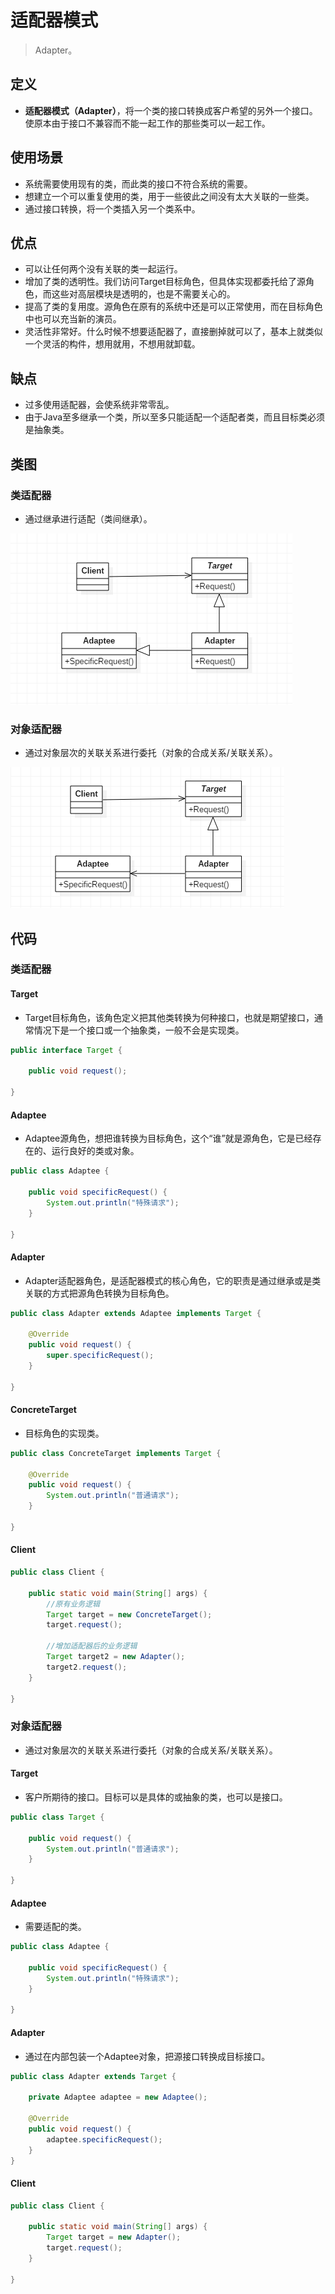 # 适配器模式

> Adapter。

## 定义

- **适配器模式（Adapter）**，将一个类的接口转换成客户希望的另外一个接口。使原本由于接口不兼容而不能一起工作的那些类可以一起工作。

## 使用场景

- 系统需要使用现有的类，而此类的接口不符合系统的需要。
- 想建立一个可以重复使用的类，用于一些彼此之间没有太大关联的一些类。
- 通过接口转换，将一个类插入另一个类系中。

## 优点

- 可以让任何两个没有关联的类一起运行。
- 增加了类的透明性。我们访问Target目标角色，但具体实现都委托给了源角色，而这些对高层模块是透明的，也是不需要关心的。
- 提高了类的复用度。源角色在原有的系统中还是可以正常使用，而在目标角色中也可以充当新的演员。
- 灵活性非常好。什么时候不想要适配器了，直接删掉就可以了，基本上就类似一个灵活的构件，想用就用，不想用就卸载。

## 缺点

- 过多使用适配器，会使系统非常零乱。
- 由于Java至多继承一个类，所以至多只能适配一个适配者类，而且目标类必须是抽象类。

## 类图

### 类适配器

- 通过继承进行适配（类间继承）。

![1018770-20190618214023353-489385859](image/1018770-20190618214023353-489385859.png)

### 对象适配器

-  通过对象层次的关联关系进行委托（对象的合成关系/关联关系）。

![1018770-20190618214055501-313445164](image/1018770-20190618214055501-313445164.png)

## 代码

### 类适配器

#### Target

- Target目标角色，该角色定义把其他类转换为何种接口，也就是期望接口，通常情况下是一个接口或一个抽象类，一般不会是实现类。

```java
public interface Target {
    
    public void request();
 
}
```

#### Adaptee

- Adaptee源角色，想把谁转换为目标角色，这个“谁”就是源角色，它是已经存在的、运行良好的类或对象。

```java
public class Adaptee {

    public void specificRequest() {
        System.out.println("特殊请求");
    }

}
```

#### Adapter

- Adapter适配器角色，是适配器模式的核心角色，它的职责是通过继承或是类关联的方式把源角色转换为目标角色。

```java
public class Adapter extends Adaptee implements Target {

    @Override
    public void request() {
        super.specificRequest();
    }

}
```

#### ConcreteTarget

- 目标角色的实现类。

```java
public class ConcreteTarget implements Target {

    @Override
    public void request() {
        System.out.println("普通请求");
    }

}
```

#### Client

```java
public class Client {

    public static void main(String[] args) {
        //原有业务逻辑
        Target target = new ConcreteTarget();
        target.request();

        //增加适配器后的业务逻辑
        Target target2 = new Adapter();
        target2.request();
    }

}
```

### 对象适配器

- 通过对象层次的关联关系进行委托（对象的合成关系/关联关系）。

#### Target

- 客户所期待的接口。目标可以是具体的或抽象的类，也可以是接口。

```java
public class Target {

    public void request() {
        System.out.println("普通请求");
    }

}
```

#### Adaptee

-  需要适配的类。

```java
public class Adaptee {

    public void specificRequest() {
        System.out.println("特殊请求");
    }

}
```

#### Adapter

- 通过在内部包装一个Adaptee对象，把源接口转换成目标接口。

```java
public class Adapter extends Target {

    private Adaptee adaptee = new Adaptee();

    @Override
    public void request() {
        adaptee.specificRequest();
    }
}
```

#### Client

```java
public class Client {

    public static void main(String[] args) {
        Target target = new Adapter();
        target.request();
    }

}
```

